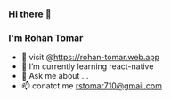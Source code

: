 ### Hi there 👋



### I'm Rohan Tomar 

- 🔭 visit @https://rohan-tomar.web.app
- 🌱 I’m currently learning react-native
- 💬 Ask me about ...
- 📫 conatct me rstomar710@gmail.com

